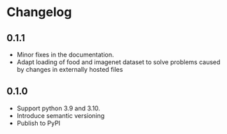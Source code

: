 # Changelog

## 0.1.1

- Minor fixes in the documentation.
- Adapt loading of food and imagenet dataset to solve problems caused by changes in externally hosted files
  
## 0.1.0

- Support python 3.9 and 3.10.
- Introduce semantic versioning
- Publish to PyPI
